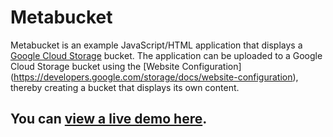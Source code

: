 # Metabucket

Metabucket is an example JavaScript/HTML application that displays a [Google
Cloud Storage](https://cloud.google.com/products/cloud-storage) bucket. The
application can be uploaded to a Google Cloud Storage bucket using the [Website
Configuration]
(https://developers.google.com/storage/docs/website-configuration), thereby
creating a bucket that displays its own content.

## You can [view a live demo here](http://jterrace-jstree.storage.googleapis.com/index.html).

